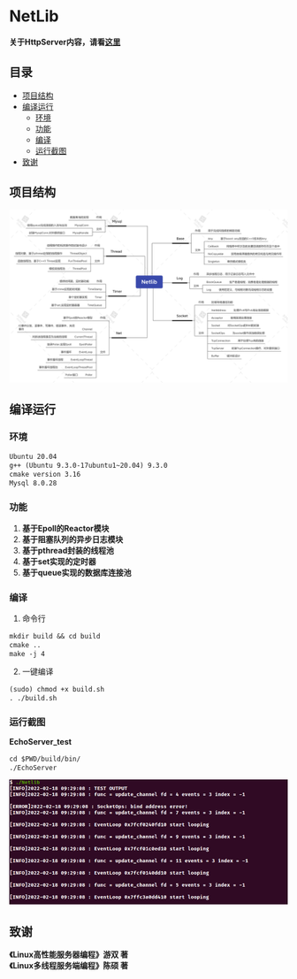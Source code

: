 # NetLib

<b>关于HttpServer内容，请看[这里](https://github.com/WDXC/TakeAway)</b>

## 目录 
* [项目结构](#项目结构)
* [编译运行](#编译运行)
    * [环境](#环境)
    * [功能](#功能)
    * [编译](#编译)
    * [运行截图](#运行截图)
* [致谢](#致谢)

## 项目结构

![avatar](./Asset/Netlib.png)

## 编译运行

### 环境
```
Ubuntu 20.04
g++ (Ubuntu 9.3.0-17ubuntu1~20.04) 9.3.0
cmake version 3.16
Mysql 8.0.28
```

### 功能
1. <b>基于Epoll的Reactor模块</b>  
2. <b>基于阻塞队列的异步日志模块</b>  
3. <b>基于pthread封装的线程池</b>  
4. <b>基于set实现的定时器</b>
5. <b>基于queue实现的数据库连接池</b>

###  编译
1. 命令行

```
mkdir build && cd build
cmake ..
make -j 4
```

2. 一键编译

```
(sudo) chmod +x build.sh
. ./build.sh
```

### 运行截图
<b>EchoServer_test</b>

```
cd $PWD/build/bin/
./EchoServer
```

![avatar](./Asset/Echo_res.png)  


## 致谢
<b>《Linux高性能服务器编程》游双 著</b>  
<b>《Linux多线程服务端编程》陈硕 著</b>  
